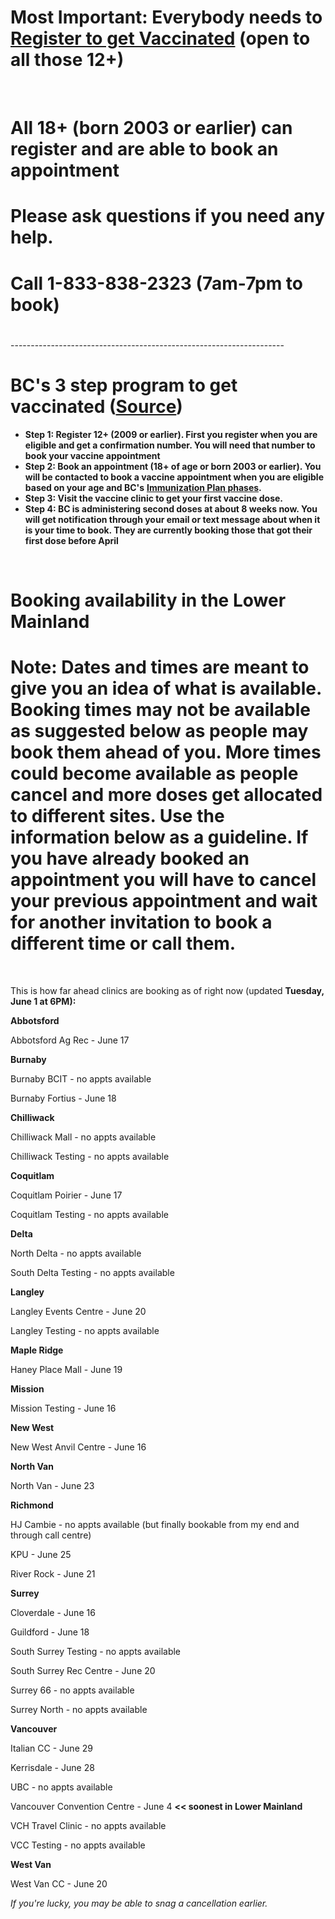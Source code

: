 # Most Important: Everybody needs to [Register to get Vaccinated](https://www.getvaccinated.gov.bc.ca/s/) (open to all those 12+)

&#x200B;

# All 18+ (born 2003 or earlier) can register and are able to book an appointment

# Please ask questions if you need any help.

# Call 1-833-838-2323 (7am-7pm to book)

# 

\--------------------------------------------------------------------

# BC's 3 step program to get vaccinated ([Source](https://www2.gov.bc.ca/getvaccinated.html))

* **Step 1: Register 12+ (2009 or earlier). First you register when you are eligible and get a confirmation number. You will need that number to book your vaccine appointment**
* **Step 2: Book an appointment (18+ of age or born 2003 or earlier). You will be contacted to book a vaccine appointment when you are eligible based on your age and BC's** [**Immunization Plan phases**](https://www2.gov.bc.ca/gov/content/covid-19/vaccine/plan#general-population)**.** 
* **Step 3: Visit the vaccine clinic to get your first vaccine dose.**
* **Step 4: BC is administering second doses at about 8 weeks now.  You will get notification through your email or text message about when it is your time to book.  They are currently booking those that got their first dose before April**

&#x200B;

# Booking availability in the Lower Mainland

# Note: Dates and times are meant to give you an idea of what is available. Booking times may not be available as suggested below as people may book them ahead of you.  More times could become available as people cancel and more doses get allocated to different sites.  Use the information below as a guideline. If you have already booked an appointment you will have to cancel your previous appointment and wait for another invitation to book a different time or call them.

&#x200B;

This is how far ahead clinics are booking as of right now (updated **Tuesday, June 1 at 6PM):**

**Abbotsford**

Abbotsford Ag Rec - June 17

**Burnaby**

Burnaby BCIT - no appts available

Burnaby Fortius - June 18

**Chilliwack**

Chilliwack Mall - no appts available

Chilliwack Testing - no appts available

**Coquitlam**

Coquitlam Poirier - June 17

Coquitlam Testing - no appts available

**Delta**

North Delta - no appts available

South Delta Testing - no appts available

**Langley**

Langley Events Centre - June 20

Langley Testing - no appts available

**Maple Ridge**

Haney Place Mall - June 19

**Mission**

Mission Testing - June 16

**New West**

New West Anvil Centre - June 16

**North Van**

North Van - June 23

**Richmond**

HJ Cambie - no appts available (but finally bookable from my end and through call centre)

KPU - June 25

River Rock - June 21

**Surrey**

Cloverdale - June 16

Guildford - June 18

South Surrey Testing - no appts available

South Surrey Rec Centre - June 20

Surrey 66 - no appts available

Surrey North - no appts available

**Vancouver**

Italian CC - June 29

Kerrisdale - June 28

UBC - no appts available

Vancouver Convention Centre - June 4 **<< soonest in Lower Mainland**

VCH Travel Clinic - no appts available

VCC Testing - no appts available

**West Van**

West Van CC - June 20

*If you're lucky, you may be able to snag a cancellation earlier.*